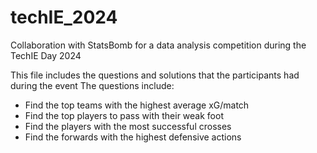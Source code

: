 # techIE_2024
Collaboration with StatsBomb for a data analysis competition during the TechIE Day 2024

This file includes the questions and solutions that the participants had during the event
The questions include:
- Find the top teams with the highest average xG/match
- Find the top players to pass with their weak foot
- Find the players with the most successful crosses
- Find the forwards with the highest defensive actions
